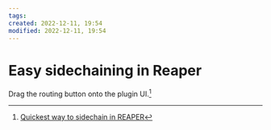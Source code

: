 ```yaml
---
tags: 
created: 2022-12-11, 19:54
modified: 2022-12-11, 19:54
---
```


# Easy sidechaining in Reaper
Drag the routing button onto the plugin UI.[^1]

[^1]: [Quickest way to sidechain in REAPER](https://www.reapertips.com/post/quickest-way-to-sidechain-in-reaper)
